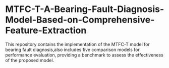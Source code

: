 # MTFC-T-A-Bearing-Fault-Diagnosis-Model-Based-on-Comprehensive-Feature-Extraction
This repository contains the implementation of the MTFC-T model for bearing fault diagnosis,also includes five comparison models for performance evaluation, providing a benchmark to assess the effectiveness of the proposed model.
